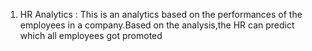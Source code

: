 1. HR Analytics : This is an analytics based on the performances of the employees in a company.Based on the analysis,the HR can predict which all employees got     promoted


